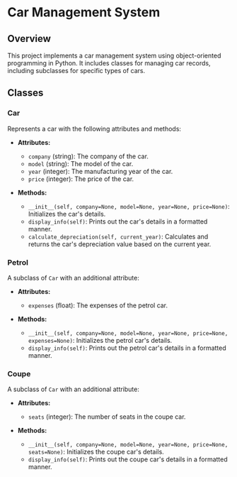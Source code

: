 # Car Management System

## Overview

This project implements a car management system using object-oriented programming in Python. It includes classes for managing car records, including subclasses for specific types of cars.

## Classes

### Car

Represents a car with the following attributes and methods:

- **Attributes:**
  - `company` (string): The company of the car.
  - `model` (string): The model of the car.
  - `year` (integer): The manufacturing year of the car.
  - `price` (integer): The price of the car.

- **Methods:**
  - `__init__(self, company=None, model=None, year=None, price=None)`: Initializes the car's details.
  - `display_info(self)`: Prints out the car's details in a formatted manner.
  - `calculate_depreciation(self, current_year)`: Calculates and returns the car's depreciation value based on the current year.

### Petrol

A subclass of `Car` with an additional attribute:

- **Attributes:**
  - `expenses` (float): The expenses of the petrol car.

- **Methods:**
  - `__init__(self, company=None, model=None, year=None, price=None, expenses=None)`: Initializes the petrol car's details.
  - `display_info(self)`: Prints out the petrol car's details in a formatted manner.

### Coupe

A subclass of `Car` with an additional attribute:

- **Attributes:**
  - `seats` (integer): The number of seats in the coupe car.

- **Methods:**
  - `__init__(self, company=None, model=None, year=None, price=None, seats=None)`: Initializes the coupe car's details.
  - `display_info(self)`: Prints out the coupe car's details in a formatted manner.

